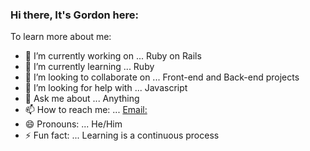 ### Hi there, It's Gordon here:

To learn more about me:

- 🔭 I’m currently working on ... Ruby on Rails
- 🌱 I’m currently learning ... Ruby
- 👯 I’m looking to collaborate on ... Front-end and Back-end projects
- 🤔 I’m looking for help with ... Javascript
- 💬 Ask me about ... Anything
- 📫 How to reach me: ... [Email: ](gordon.tinyefuza1@gmail.com)
- 😄 Pronouns: ... He/Him
- ⚡ Fun fact: ... Learning is a continuous process
